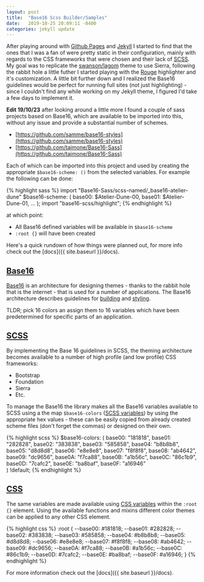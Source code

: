 ```yaml
---
layout: post
title:  "Base16 Scss Builder/Samples"
date:   2019-10-25 20:09:11 -0400
categories: jekyll update
---
```

After playing around with [Github Pages][jekyll-gh] and [Jekyll][jekyll-docs] I started to find that the ones that I was a fan of were pretty static in their configuration, mainly with regards to the CSS frameworks that were chosen and their lack of [SCSS][scss].  My goal was to replicate the [swanson/lagom][lagom] theme to use Sierra, following the rabbit hole a little futher I started playing with the [Rouge][rouge] highlighter and it's customization.  A little bit further down and I realized the Base16 guidelines would be perfect for running full sites (not just highlighting) - since I couldn't find any while working on my Jekyll theme, I figured I'd take a few days to implement it.

**Edit 19/10/23** after looking around a little more I found a couple of sass projects based on Base16, which are available to be imported into this, without any issue and provide a substantial number of schemes.

- [https://github.com/samme/base16-styles](https://github.com/samme/base16-styles)
- [https://github.com/tajmone/Base16-Sass](https://github.com/tajmone/Base16-Sass)

Each of which can be imported into this project and used by creating the appropriate `$base16-scheme: ()` from the selected variables.  For example the following can be done:

{% highlight sass %}
import "Base16-Sass/scss-named/_base16-atelier-dune"
$base16-scheme: (
  base00: $Atelier-Dune-00,
	base01: $Atelier-Dune-01,
	...
);
import "base16-scss/highlight";
{% endhighlight %}

at which point:

- All Base16 defined variables will be available in `$base16-scheme`
- `:root {}` will have been created

Here's a quick rundown of how things were planned out, for more info check out the [docs]({{ site.baseurl }}/docs).

## [Base16](#base16)

[Base16][base16] is an architecture for designing themes - thanks to the rabbit hole that is the internet - that is used for a number of applications.  The Base16 architecture describes guidelines for [building][base16-builder] and [styling][base16-styling].

TLDR; pick 16 colors an assign them to 16 variables which have been predetermined for specific parts of an application.

## [SCSS](#scss)

By implementing the Base 16 guidelines in SCSS, the theming architecture becomes available to a number of high profile (and low profile) CSS frameworks:

- Bootstrap
- Foundation
- Sierra
- Etc.

To manage the Base16 the library makes all the Base16 variables available to SCSS using a the map `$base16-colors` ([SCSS variables][scss-variables]) by using the appropriate hex values - these can be easily copied from already created scheme files (don't forget the commas) or designed on their own.

{% highlight scss %}
$base16-colors: (
	base00: "181818",
	base01: "282828",
	base02: "383838",
	base03: "585858",
	base04: "b8b8b8",
	base05: "d8d8d8",
	base06: "e8e8e8",
	base07: "f8f8f8",
	base08: "ab4642",
	base09: "dc9656",
	base0A: "f7ca88",
	base0B: "a1b56c",
	base0C: "86c1b9",
	base0D: "7cafc2",
	base0E: "ba8baf",
	base0F: "a16946"	
) !default;
{% endhighlight %}

## [CSS](#css)

The same variables are made available using [CSS variables][css-variables] within the `:root {}` element.  Using the available functions and mixins different color themes can be applied to any other CSS element.  

{% highlight css %}
:root {
  --base00: #181818;
  --base01: #282828;
  --base02: #383838;
  --base03: #585858;
  --base04: #b8b8b8;
  --base05: #d8d8d8;
  --base06: #e8e8e8;
  --base07: #f8f8f8;
  --base08: #ab4642;
  --base09: #dc9656;
  --base0A: #f7ca88;
  --base0B: #a1b56c;
  --base0C: #86c1b9;
  --base0D: #7cafc2;
  --base0E: #ba8baf;
  --base0F: #a16946;
}
{% endhighlight %}

For more information check out the [docs]({{ site.baseurl }}/docs).


[jekyll-docs]: https://jekyllrb.com/docs/home
[jekyll-gh]:   https://github.com/jekyll/jekyll
[jekyll-talk]: https://talk.jekyllrb.com/
[lagom]: https://github.com/swanson/lagom
[scss]: https://sass-lang.com/
[sierra]: https://sierra-library.github.io/
[rouge]: http://rouge.jneen.net/
[base16]: http://chriskempson.com/projects/base16/
[base16-builder]: https://github.com/chriskempson/base16/blob/master/builder.md
[base16-styling]: https://github.com/chriskempson/base16/blob/master/styling.md
[scss-variables]: https://sass-lang.com/documentation/variables
[css-variables]: https://developer.mozilla.org/en-US/docs/Web/CSS/Using_CSS_custom_properties
